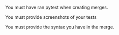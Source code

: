 You must have ran pytest when creating merges.

You must provide screenshots of your tests

You must provide the syntax you have in the merge.
